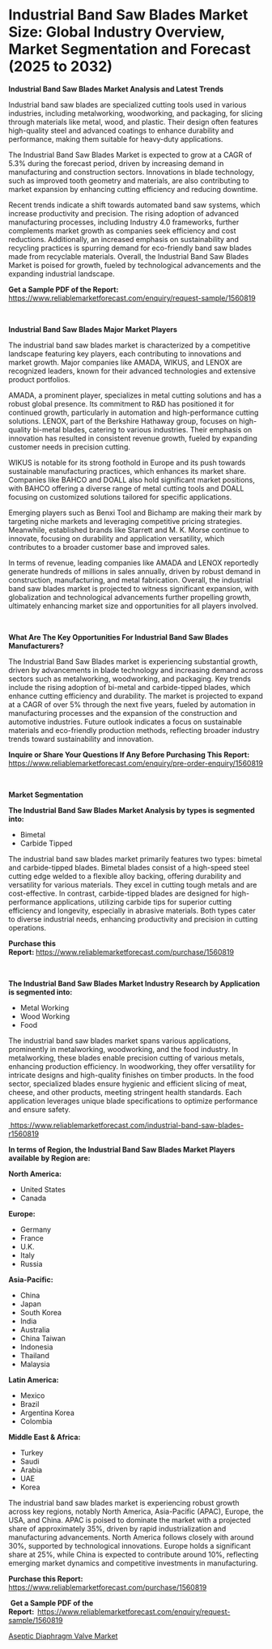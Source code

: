 <p><h1>Industrial Band Saw Blades Market Size: Global Industry Overview, Market Segmentation and Forecast (2025 to 2032)</h1></p><p><strong>Industrial Band Saw Blades Market Analysis and Latest Trends</strong></p>
<p><p>Industrial band saw blades are specialized cutting tools used in various industries, including metalworking, woodworking, and packaging, for slicing through materials like metal, wood, and plastic. Their design often features high-quality steel and advanced coatings to enhance durability and performance, making them suitable for heavy-duty applications.</p><p>The Industrial Band Saw Blades Market is expected to grow at a CAGR of 5.3% during the forecast period, driven by increasing demand in manufacturing and construction sectors. Innovations in blade technology, such as improved tooth geometry and materials, are also contributing to market expansion by enhancing cutting efficiency and reducing downtime.</p><p>Recent trends indicate a shift towards automated band saw systems, which increase productivity and precision. The rising adoption of advanced manufacturing processes, including Industry 4.0 frameworks, further complements market growth as companies seek efficiency and cost reductions. Additionally, an increased emphasis on sustainability and recycling practices is spurring demand for eco-friendly band saw blades made from recyclable materials. Overall, the Industrial Band Saw Blades Market is poised for growth, fueled by technological advancements and the expanding industrial landscape.</p></p>
<p><strong>Get a Sample PDF of the Report:&nbsp;</strong> <a href="https://www.reliablemarketforecast.com/enquiry/request-sample/1560819?utm_campaign=1766&utm_medium=2&utm_source=Github&utm_content=ia&utm_term=16022025&utm_id=industrial-band-saw-blades">https://www.reliablemarketforecast.com/enquiry/request-sample/1560819</a></p>
<p>&nbsp;</p>
<p><strong>Industrial Band Saw Blades Major Market Players</strong></p>
<p><p>The industrial band saw blades market is characterized by a competitive landscape featuring key players, each contributing to innovations and market growth. Major companies like AMADA, WIKUS, and LENOX are recognized leaders, known for their advanced technologies and extensive product portfolios.</p><p>AMADA, a prominent player, specializes in metal cutting solutions and has a robust global presence. Its commitment to R&D has positioned it for continued growth, particularly in automation and high-performance cutting solutions. LENOX, part of the Berkshire Hathaway group, focuses on high-quality bi-metal blades, catering to various industries. Their emphasis on innovation has resulted in consistent revenue growth, fueled by expanding customer needs in precision cutting.</p><p>WIKUS is notable for its strong foothold in Europe and its push towards sustainable manufacturing practices, which enhances its market share. Companies like BAHCO and DOALL also hold significant market positions, with BAHCO offering a diverse range of metal cutting tools and DOALL focusing on customized solutions tailored for specific applications.</p><p>Emerging players such as Benxi Tool and Bichamp are making their mark by targeting niche markets and leveraging competitive pricing strategies. Meanwhile, established brands like Starrett and M. K. Morse continue to innovate, focusing on durability and application versatility, which contributes to a broader customer base and improved sales.</p><p>In terms of revenue, leading companies like AMADA and LENOX reportedly generate hundreds of millions in sales annually, driven by robust demand in construction, manufacturing, and metal fabrication. Overall, the industrial band saw blades market is projected to witness significant expansion, with globalization and technological advancements further propelling growth, ultimately enhancing market size and opportunities for all players involved.</p></p>
<p>&nbsp;</p>
<p><strong>What Are The Key Opportunities For Industrial Band Saw Blades Manufacturers?</strong></p>
<p><p>The Industrial Band Saw Blades market is experiencing substantial growth, driven by advancements in blade technology and increasing demand across sectors such as metalworking, woodworking, and packaging. Key trends include the rising adoption of bi-metal and carbide-tipped blades, which enhance cutting efficiency and durability. The market is projected to expand at a CAGR of over 5% through the next five years, fueled by automation in manufacturing processes and the expansion of the construction and automotive industries. Future outlook indicates a focus on sustainable materials and eco-friendly production methods, reflecting broader industry trends toward sustainability and innovation.</p></p>
<p><strong>Inquire or Share Your Questions If Any Before Purchasing This Report:</strong> <a href="https://www.reliablemarketforecast.com/enquiry/pre-order-enquiry/1560819?utm_campaign=1766&utm_medium=2&utm_source=Github&utm_content=ia&utm_term=16022025&utm_id=industrial-band-saw-blades">https://www.reliablemarketforecast.com/enquiry/pre-order-enquiry/1560819</a></p>
<p>&nbsp;</p>
<p><strong>Market Segmentation</strong></p>
<p><strong>The Industrial Band Saw Blades Market Analysis by types is segmented into:</strong></p>
<p><ul><li>Bimetal</li><li>Carbide Tipped</li></ul></p>
<p><p>The industrial band saw blades market primarily features two types: bimetal and carbide-tipped blades. Bimetal blades consist of a high-speed steel cutting edge welded to a flexible alloy backing, offering durability and versatility for various materials. They excel in cutting tough metals and are cost-effective. In contrast, carbide-tipped blades are designed for high-performance applications, utilizing carbide tips for superior cutting efficiency and longevity, especially in abrasive materials. Both types cater to diverse industrial needs, enhancing productivity and precision in cutting operations.</p></p>
<p><strong>Purchase this Report:&nbsp;</strong><a href="https://www.reliablemarketforecast.com/purchase/1560819?utm_campaign=1766&utm_medium=2&utm_source=Github&utm_content=ia&utm_term=16022025&utm_id=industrial-band-saw-blades">https://www.reliablemarketforecast.com/purchase/1560819</a></p>
<p>&nbsp;</p>
<p><strong>The Industrial Band Saw Blades Market Industry Research by Application is segmented into:</strong></p>
<p><ul><li>Metal Working</li><li>Wood Working</li><li>Food</li></ul></p>
<p><p>The industrial band saw blades market spans various applications, prominently in metalworking, woodworking, and the food industry. In metalworking, these blades enable precision cutting of various metals, enhancing production efficiency. In woodworking, they offer versatility for intricate designs and high-quality finishes on timber products. In the food sector, specialized blades ensure hygienic and efficient slicing of meat, cheese, and other products, meeting stringent health standards. Each application leverages unique blade specifications to optimize performance and ensure safety.</p></p>
<p><a href="https://www.reliablemarketforecast.com/industrial-band-saw-blades-r1560819?utm_campaign=1766&utm_medium=2&utm_source=Github&utm_content=ia&utm_term=16022025&utm_id=industrial-band-saw-blades">&nbsp;https://www.reliablemarketforecast.com/industrial-band-saw-blades-r1560819</a></p>
<p><strong>In terms of Region, the Industrial Band Saw Blades Market Players available by Region are:</strong></p>
<p>
    <p> <strong> North America: </strong>
        <ul>
            <li>United States</li>
            <li>Canada</li>
        </ul>
        </p> 
    <p> <strong> Europe: </strong>
        <ul>
            <li>Germany</li>
            <li>France</li>
            <li>U.K.</li>
            <li>Italy</li>
            <li>Russia</li>
        </ul>
        </p> 
    <p> <strong> Asia-Pacific: </strong>
        <ul>
            <li>China</li>
            <li>Japan</li>
            <li>South Korea</li>
            <li>India</li>
            <li>Australia</li>
            <li>China Taiwan</li>
            <li>Indonesia</li>
            <li>Thailand</li>
            <li>Malaysia</li>
        </ul>
        </p> 
    <p> <strong> Latin America: </strong>
        <ul>
            <li>Mexico</li>
            <li>Brazil</li>
            <li>Argentina Korea</li>
            <li>Colombia</li>
        </ul>
        </p> 
    <p> <strong> Middle East & Africa: </strong>
        <ul>
            <li>Turkey</li>
            <li>Saudi</li>
            <li>Arabia</li>
            <li>UAE</li>
            <li>Korea</li>
        </ul>
    </p>
    </p>
<p><p>The industrial band saw blades market is experiencing robust growth across key regions, notably North America, Asia-Pacific (APAC), Europe, the USA, and China. APAC is poised to dominate the market with a projected share of approximately 35%, driven by rapid industrialization and manufacturing advancements. North America follows closely with around 30%, supported by technological innovations. Europe holds a significant share at 25%, while China is expected to contribute around 10%, reflecting emerging market dynamics and competitive investments in manufacturing.</p></p>
<p><strong>Purchase this Report: </strong><a href="https://www.reliablemarketforecast.com/purchase/1560819?utm_campaign=1766&utm_medium=2&utm_source=Github&utm_content=ia&utm_term=16022025&utm_id=industrial-band-saw-blades">https://www.reliablemarketforecast.com/purchase/1560819</a></p>
<p>&nbsp;<strong>Get a Sample PDF of the Report:&nbsp;&nbsp;</strong><a href="https://www.reliablemarketforecast.com/enquiry/request-sample/1560819?utm_campaign=1766&utm_medium=2&utm_source=Github&utm_content=ia&utm_term=16022025&utm_id=industrial-band-saw-blades">https://www.reliablemarketforecast.com/enquiry/request-sample/1560819</a></p>
<p><strong></strong></p>
<p><p><a href="https://github.com/marlanamarvn/Market-Research-Report-List-1/blob/main/aseptic-diaphragm-valve-market.md?utm_campaign=1766&utm_medium=2&utm_source=Github&utm_content=ia&utm_term=16022025&utm_id=industrial-band-saw-blades">Aseptic Diaphragm Valve Market</a></p></p>